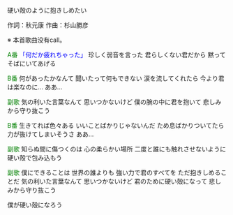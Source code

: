硬い殻のように抱きしめたい

作詞：秋元康
作曲：杉山勝彦

※ 本首歌曲没有call。 

<font color=green>A番</font>
<font color=blue>「何だか疲れちゃった」</font>
珍しく弱音を言った
君らしくない君だから
黙って　そばにいてあげる

<font color=green>B番</font>
何があったかなんて
聞いたって何もできない
涙を流してくれたら
今より君は楽なのに…
ああ…

<font color=green>副歌</font>
気の利いた言葉なんて
思いつかないけど
僕の腕の中に君を抱いて
悲しみから守り抜こう

<font color=green>B番</font>
生きてれば色々ある
いいことばかりじゃないんだ
ため息ばかりついてたら
力が抜けてしまいそうさ
ああ…

<font color=green>副歌</font>
知らぬ間に傷つくのは
心の柔らかい場所
二度と誰にも触れさせないように
硬い殻で包み込もう

<font color=green>副歌</font>
僕にできることは
世界の誰よりも
強い力で君のすべてを
ただ抱きしめることだ
気の利いた言葉なんて
思いつかないけど
君のために硬い殻になって
悲しみから守り抜こう

僕が硬い殻になろう
